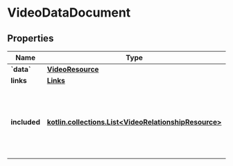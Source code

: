 
# VideoDataDocument

## Properties
Name | Type | Description | Notes
------------ | ------------- | ------------- | -------------
**&#x60;data&#x60;** | [**VideoResource**](VideoResource.md) |  | 
**links** | [**Links**](Links.md) |  |  [optional]
**included** | [**kotlin.collections.List&lt;VideoRelationshipResource&gt;**](VideoRelationshipResource.md) | array of resource objects that are related to the primary data and/or each other |  [optional]



